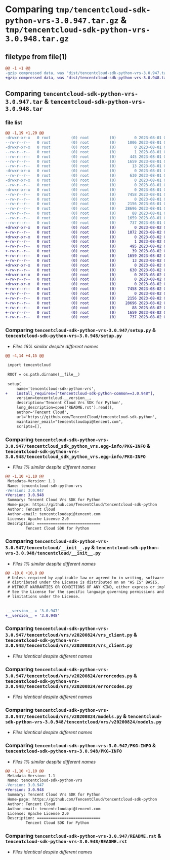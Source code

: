 # Comparing `tmp/tencentcloud-sdk-python-vrs-3.0.947.tar.gz` & `tmp/tencentcloud-sdk-python-vrs-3.0.948.tar.gz`

## filetype from file(1)

```diff
@@ -1 +1 @@
-gzip compressed data, was "dist/tencentcloud-sdk-python-vrs-3.0.947.tar", last modified: Tue Aug  1 01:00:07 2023, max compression
+gzip compressed data, was "dist/tencentcloud-sdk-python-vrs-3.0.948.tar", last modified: Wed Aug  2 00:41:33 2023, max compression
```

## Comparing `tencentcloud-sdk-python-vrs-3.0.947.tar` & `tencentcloud-sdk-python-vrs-3.0.948.tar`

### file list

```diff
@@ -1,19 +1,20 @@
-drwxr-xr-x   0 root         (0) root         (0)        0 2023-08-01 01:00:07.000000 tencentcloud-sdk-python-vrs-3.0.947/
--rw-r--r--   0 root         (0) root         (0)     1006 2023-08-01 01:00:07.000000 tencentcloud-sdk-python-vrs-3.0.947/setup.py
-drwxr-xr-x   0 root         (0) root         (0)        0 2023-08-01 01:00:07.000000 tencentcloud-sdk-python-vrs-3.0.947/tencentcloud_sdk_python_vrs.egg-info/
--rw-r--r--   0 root         (0) root         (0)        1 2023-08-01 01:00:07.000000 tencentcloud-sdk-python-vrs-3.0.947/tencentcloud_sdk_python_vrs.egg-info/dependency_links.txt
--rw-r--r--   0 root         (0) root         (0)      445 2023-08-01 01:00:07.000000 tencentcloud-sdk-python-vrs-3.0.947/tencentcloud_sdk_python_vrs.egg-info/SOURCES.txt
--rw-r--r--   0 root         (0) root         (0)     1659 2023-08-01 01:00:07.000000 tencentcloud-sdk-python-vrs-3.0.947/tencentcloud_sdk_python_vrs.egg-info/PKG-INFO
--rw-r--r--   0 root         (0) root         (0)       13 2023-08-01 01:00:07.000000 tencentcloud-sdk-python-vrs-3.0.947/tencentcloud_sdk_python_vrs.egg-info/top_level.txt
-drwxr-xr-x   0 root         (0) root         (0)        0 2023-08-01 01:00:07.000000 tencentcloud-sdk-python-vrs-3.0.947/tencentcloud/
--rw-r--r--   0 root         (0) root         (0)      630 2023-08-01 01:00:07.000000 tencentcloud-sdk-python-vrs-3.0.947/tencentcloud/__init__.py
-drwxr-xr-x   0 root         (0) root         (0)        0 2023-08-01 01:00:07.000000 tencentcloud-sdk-python-vrs-3.0.947/tencentcloud/vrs/
--rw-r--r--   0 root         (0) root         (0)        0 2023-08-01 01:00:07.000000 tencentcloud-sdk-python-vrs-3.0.947/tencentcloud/vrs/__init__.py
-drwxr-xr-x   0 root         (0) root         (0)        0 2023-08-01 01:00:07.000000 tencentcloud-sdk-python-vrs-3.0.947/tencentcloud/vrs/v20200824/
--rw-r--r--   0 root         (0) root         (0)     7458 2023-08-01 01:00:07.000000 tencentcloud-sdk-python-vrs-3.0.947/tencentcloud/vrs/v20200824/vrs_client.py
--rw-r--r--   0 root         (0) root         (0)        0 2023-08-01 01:00:07.000000 tencentcloud-sdk-python-vrs-3.0.947/tencentcloud/vrs/v20200824/__init__.py
--rw-r--r--   0 root         (0) root         (0)     2156 2023-08-01 01:00:07.000000 tencentcloud-sdk-python-vrs-3.0.947/tencentcloud/vrs/v20200824/errorcodes.py
--rw-r--r--   0 root         (0) root         (0)    28696 2023-08-01 01:00:07.000000 tencentcloud-sdk-python-vrs-3.0.947/tencentcloud/vrs/v20200824/models.py
--rw-r--r--   0 root         (0) root         (0)       88 2023-08-01 01:00:07.000000 tencentcloud-sdk-python-vrs-3.0.947/setup.cfg
--rw-r--r--   0 root         (0) root         (0)     1659 2023-08-01 01:00:07.000000 tencentcloud-sdk-python-vrs-3.0.947/PKG-INFO
--rw-r--r--   0 root         (0) root         (0)      737 2023-08-01 01:00:07.000000 tencentcloud-sdk-python-vrs-3.0.947/README.rst
+drwxr-xr-x   0 root         (0) root         (0)        0 2023-08-02 00:41:33.000000 tencentcloud-sdk-python-vrs-3.0.948/
+-rw-r--r--   0 root         (0) root         (0)     1072 2023-08-02 00:41:33.000000 tencentcloud-sdk-python-vrs-3.0.948/setup.py
+drwxr-xr-x   0 root         (0) root         (0)        0 2023-08-02 00:41:33.000000 tencentcloud-sdk-python-vrs-3.0.948/tencentcloud_sdk_python_vrs.egg-info/
+-rw-r--r--   0 root         (0) root         (0)        1 2023-08-02 00:41:33.000000 tencentcloud-sdk-python-vrs-3.0.948/tencentcloud_sdk_python_vrs.egg-info/dependency_links.txt
+-rw-r--r--   0 root         (0) root         (0)      495 2023-08-02 00:41:33.000000 tencentcloud-sdk-python-vrs-3.0.948/tencentcloud_sdk_python_vrs.egg-info/SOURCES.txt
+-rw-r--r--   0 root         (0) root         (0)       39 2023-08-02 00:41:33.000000 tencentcloud-sdk-python-vrs-3.0.948/tencentcloud_sdk_python_vrs.egg-info/requires.txt
+-rw-r--r--   0 root         (0) root         (0)     1659 2023-08-02 00:41:33.000000 tencentcloud-sdk-python-vrs-3.0.948/tencentcloud_sdk_python_vrs.egg-info/PKG-INFO
+-rw-r--r--   0 root         (0) root         (0)       13 2023-08-02 00:41:33.000000 tencentcloud-sdk-python-vrs-3.0.948/tencentcloud_sdk_python_vrs.egg-info/top_level.txt
+drwxr-xr-x   0 root         (0) root         (0)        0 2023-08-02 00:41:33.000000 tencentcloud-sdk-python-vrs-3.0.948/tencentcloud/
+-rw-r--r--   0 root         (0) root         (0)      630 2023-08-02 00:41:33.000000 tencentcloud-sdk-python-vrs-3.0.948/tencentcloud/__init__.py
+drwxr-xr-x   0 root         (0) root         (0)        0 2023-08-02 00:41:33.000000 tencentcloud-sdk-python-vrs-3.0.948/tencentcloud/vrs/
+-rw-r--r--   0 root         (0) root         (0)        0 2023-08-02 00:41:33.000000 tencentcloud-sdk-python-vrs-3.0.948/tencentcloud/vrs/__init__.py
+drwxr-xr-x   0 root         (0) root         (0)        0 2023-08-02 00:41:33.000000 tencentcloud-sdk-python-vrs-3.0.948/tencentcloud/vrs/v20200824/
+-rw-r--r--   0 root         (0) root         (0)     7458 2023-08-02 00:41:33.000000 tencentcloud-sdk-python-vrs-3.0.948/tencentcloud/vrs/v20200824/vrs_client.py
+-rw-r--r--   0 root         (0) root         (0)        0 2023-08-02 00:41:33.000000 tencentcloud-sdk-python-vrs-3.0.948/tencentcloud/vrs/v20200824/__init__.py
+-rw-r--r--   0 root         (0) root         (0)     2156 2023-08-02 00:41:33.000000 tencentcloud-sdk-python-vrs-3.0.948/tencentcloud/vrs/v20200824/errorcodes.py
+-rw-r--r--   0 root         (0) root         (0)    28696 2023-08-02 00:41:33.000000 tencentcloud-sdk-python-vrs-3.0.948/tencentcloud/vrs/v20200824/models.py
+-rw-r--r--   0 root         (0) root         (0)       88 2023-08-02 00:41:33.000000 tencentcloud-sdk-python-vrs-3.0.948/setup.cfg
+-rw-r--r--   0 root         (0) root         (0)     1659 2023-08-02 00:41:33.000000 tencentcloud-sdk-python-vrs-3.0.948/PKG-INFO
+-rw-r--r--   0 root         (0) root         (0)      737 2023-08-02 00:41:33.000000 tencentcloud-sdk-python-vrs-3.0.948/README.rst
```

### Comparing `tencentcloud-sdk-python-vrs-3.0.947/setup.py` & `tencentcloud-sdk-python-vrs-3.0.948/setup.py`

 * *Files 16% similar despite different names*

```diff
@@ -4,14 +4,15 @@
 
 import tencentcloud
 
 ROOT = os.path.dirname(__file__)
 
 setup(
     name='tencentcloud-sdk-python-vrs',
+    install_requires=["tencentcloud-sdk-python-common==3.0.948"],
     version=tencentcloud.__version__,
     description='Tencent Cloud Vrs SDK for Python',
     long_description=open('README.rst').read(),
     author='Tencent Cloud',
     url='https://github.com/TencentCloud/tencentcloud-sdk-python',
     maintainer_email="tencentcloudapi@tencent.com",
     scripts=[],
```

### Comparing `tencentcloud-sdk-python-vrs-3.0.947/tencentcloud_sdk_python_vrs.egg-info/PKG-INFO` & `tencentcloud-sdk-python-vrs-3.0.948/tencentcloud_sdk_python_vrs.egg-info/PKG-INFO`

 * *Files 1% similar despite different names*

```diff
@@ -1,10 +1,10 @@
 Metadata-Version: 1.1
 Name: tencentcloud-sdk-python-vrs
-Version: 3.0.947
+Version: 3.0.948
 Summary: Tencent Cloud Vrs SDK for Python
 Home-page: https://github.com/TencentCloud/tencentcloud-sdk-python
 Author: Tencent Cloud
 Author-email: tencentcloudapi@tencent.com
 License: Apache License 2.0
 Description: ============================
         Tencent Cloud SDK for Python
```

### Comparing `tencentcloud-sdk-python-vrs-3.0.947/tencentcloud/__init__.py` & `tencentcloud-sdk-python-vrs-3.0.948/tencentcloud/__init__.py`

 * *Files 1% similar despite different names*

```diff
@@ -10,8 +10,8 @@
 # Unless required by applicable law or agreed to in writing, software
 # distributed under the License is distributed on an "AS IS" BASIS,
 # WITHOUT WARRANTIES OR CONDITIONS OF ANY KIND, either express or implied.
 # See the License for the specific language governing permissions and
 # limitations under the License.
 
 
-__version__ = '3.0.947'
+__version__ = '3.0.948'
```

### Comparing `tencentcloud-sdk-python-vrs-3.0.947/tencentcloud/vrs/v20200824/vrs_client.py` & `tencentcloud-sdk-python-vrs-3.0.948/tencentcloud/vrs/v20200824/vrs_client.py`

 * *Files identical despite different names*

### Comparing `tencentcloud-sdk-python-vrs-3.0.947/tencentcloud/vrs/v20200824/errorcodes.py` & `tencentcloud-sdk-python-vrs-3.0.948/tencentcloud/vrs/v20200824/errorcodes.py`

 * *Files identical despite different names*

### Comparing `tencentcloud-sdk-python-vrs-3.0.947/tencentcloud/vrs/v20200824/models.py` & `tencentcloud-sdk-python-vrs-3.0.948/tencentcloud/vrs/v20200824/models.py`

 * *Files identical despite different names*

### Comparing `tencentcloud-sdk-python-vrs-3.0.947/PKG-INFO` & `tencentcloud-sdk-python-vrs-3.0.948/PKG-INFO`

 * *Files 1% similar despite different names*

```diff
@@ -1,10 +1,10 @@
 Metadata-Version: 1.1
 Name: tencentcloud-sdk-python-vrs
-Version: 3.0.947
+Version: 3.0.948
 Summary: Tencent Cloud Vrs SDK for Python
 Home-page: https://github.com/TencentCloud/tencentcloud-sdk-python
 Author: Tencent Cloud
 Author-email: tencentcloudapi@tencent.com
 License: Apache License 2.0
 Description: ============================
         Tencent Cloud SDK for Python
```

### Comparing `tencentcloud-sdk-python-vrs-3.0.947/README.rst` & `tencentcloud-sdk-python-vrs-3.0.948/README.rst`

 * *Files identical despite different names*

